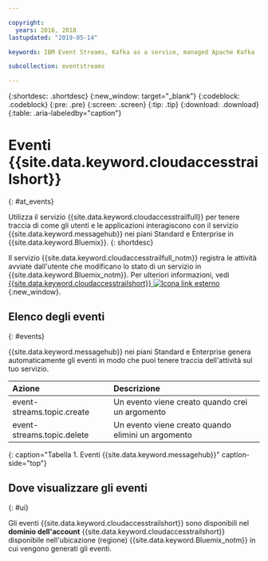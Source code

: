 ```yaml
---

copyright:
  years: 2016, 2018
lastupdated: "2019-05-14"

keywords: IBM Event Streams, Kafka as a service, managed Apache Kafka

subcollection: eventstreams

---
```


{:shortdesc: .shortdesc}
{:new_window: target="_blank"}
{:codeblock: .codeblock}
{:pre: .pre}
{:screen: .screen}
{:tip: .tip}
{:download: .download}
{:table: .aria-labeledby="caption"}

<!-- Name your file `at-events.md` and include it in the Reference nav group in your toc file. -->

# Eventi {{site.data.keyword.cloudaccesstrailshort}} 
{: #at_events}

Utilizza il servizio {{site.data.keyword.cloudaccesstrailfull}} per tenere traccia di come gli utenti e le applicazioni interagiscono con il servizio {{site.data.keyword.messagehub}} nei piani Standard e Enterprise in {{site.data.keyword.Bluemix}}. 
{: shortdesc}

Il servizio {{site.data.keyword.cloudaccesstrailfull_notm}} registra le attività avviate dall'utente che modificano lo stato di un servizio in {{site.data.keyword.Bluemix_notm}}. Per ulteriori informazioni, vedi [{{site.data.keyword.cloudaccesstrailshort}} ![Icona link esterno](../../icons/launch-glyph.svg "Icona link esterno")](/docs/services/Activity-Tracker-with-LogDNA?topic=logdnaat-getting-started#getting-started){:new_window}.

<!-- You can create different sections to group events by area. -->

## Elenco degli eventi
{: #events}

<!-- Make sure you introduce the table with a detailed description that immediately precedes it. For example, see https://cloud.ibm.com/docs/services/cloud-activity-tracker/services?topic=cloud-activity-tracker-cf#catalog. -->

{{site.data.keyword.messagehub}} nei piani Standard e Enterprise genera automaticamente gli eventi in modo che puoi tenere traccia dell'attività sul tuo servizio.

| Azione | Descrizione |
|:-------|:------------|
| event-streams.topic.create | Un evento viene creato quando crei un argomento|
| event-streams.topic.delete | Un evento viene creato quando elimini un argomento|
{: caption="Tabella 1. Eventi {{site.data.keyword.messagehub}}" caption-side="top"}

## Dove visualizzare gli eventi
{: #ui}

<!-- For example, choose one of the following two options. -->

<!-- Option 2: Add the following sentence if your service sends events to the account domain. -->

Gli eventi {{site.data.keyword.cloudaccesstrailshort}} sono disponibili nel **dominio dell'account** {{site.data.keyword.cloudaccesstrailshort}} disponibile nell'ubicazione (regione) {{site.data.keyword.Bluemix_notm}} in cui vengono generati gli eventi.










